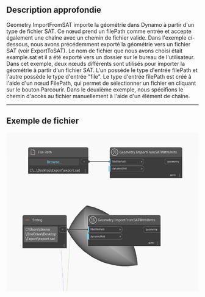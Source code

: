 ## Description approfondie
Geometry ImportFromSAT importe la géométrie dans Dynamo à partir d'un type de fichier SAT. Ce nœud prend un filePath comme entrée et accepte également une chaîne avec un chemin de fichier valide. Dans l'exemple ci-dessous, nous avons précédemment exporté la géométrie vers un fichier SAT (voir ExportToSAT). Le nom de fichier que nous avons choisi était example.sat et il a été exporté vers un dossier sur le bureau de l'utilisateur. Dans cet exemple, deux nœuds différents sont utilisés pour importer la géométrie à partir d'un fichier SAT. L'un possède le type d'entrée filePath et l'autre possède le type d'entrée "file". Le type d'entrée filePath est créé à l'aide d'un nœud FilePath, qui permet de sélectionner un fichier en cliquant sur le bouton Parcourir. Dans le deuxième exemple, nous spécifions le chemin d'accès au fichier manuellement à l'aide d'un élément de chaîne.
___
## Exemple de fichier

![ImportFromSAT (filePath)](./Autodesk.DesignScript.Geometry.Geometry.ImportFromSAT(filePath)_img.jpg)

